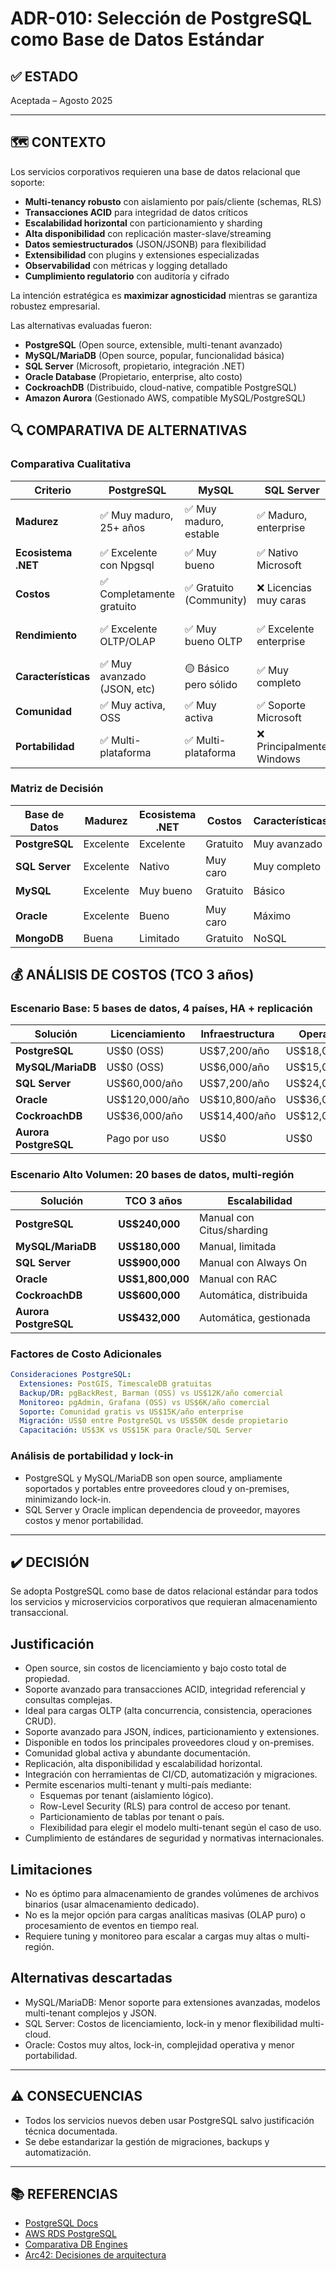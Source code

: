# ADR-010: Selección de PostgreSQL como Base de Datos Estándar

## ✅ ESTADO

Aceptada – Agosto 2025

---

## 🗺️ CONTEXTO

Los servicios corporativos requieren una base de datos relacional que soporte:

- **Multi-tenancy robusto** con aislamiento por país/cliente (schemas, RLS)
- **Transacciones ACID** para integridad de datos críticos
- **Escalabilidad horizontal** con particionamiento y sharding
- **Alta disponibilidad** con replicación master-slave/streaming
- **Datos semiestructurados** (JSON/JSONB) para flexibilidad
- **Extensibilidad** con plugins y extensiones especializadas
- **Observabilidad** con métricas y logging detallado
- **Cumplimiento regulatorio** con auditoría y cifrado

La intención estratégica es **maximizar agnosticidad** mientras se garantiza robustez empresarial.

Las alternativas evaluadas fueron:

- **PostgreSQL** (Open source, extensible, multi-tenant avanzado)
- **MySQL/MariaDB** (Open source, popular, funcionalidad básica)
- **SQL Server** (Microsoft, propietario, integración .NET)
- **Oracle Database** (Propietario, enterprise, alto costo)
- **CockroachDB** (Distribuido, cloud-native, compatible PostgreSQL)
- **Amazon Aurora** (Gestionado AWS, compatible MySQL/PostgreSQL)

## 🔍 COMPARATIVA DE ALTERNATIVAS

### Comparativa Cualitativa

| Criterio | PostgreSQL | MySQL | SQL Server | Oracle | MongoDB |
|----------|------------|-------|------------|--------|---------|
| **Madurez** | ✅ Muy maduro, 25+ años | ✅ Muy maduro, estable | ✅ Maduro, enterprise | ✅ Muy maduro, líder | 🟡 Maduro pero más joven |
| **Ecosistema .NET** | ✅ Excelente con Npgsql | ✅ Muy bueno | ✅ Nativo Microsoft | ✅ Bueno | 🟡 Limitado |
| **Costos** | ✅ Completamente gratuito | ✅ Gratuito (Community) | ❌ Licencias muy caras | ❌ Licencias muy caras | ✅ Gratuito (Community) |
| **Rendimiento** | ✅ Excelente OLTP/OLAP | ✅ Muy bueno OLTP | ✅ Excelente enterprise | ✅ Máximo rendimiento | ✅ Muy bueno NoSQL |
| **Características** | ✅ Muy avanzado (JSON, etc) | 🟡 Básico pero sólido | ✅ Muy completo | ✅ Máximas características | 🟡 NoSQL flexible |
| **Comunidad** | ✅ Muy activa, OSS | ✅ Muy activa | ✅ Soporte Microsoft | ✅ Soporte enterprise | ✅ Muy activa |
| **Portabilidad** | ✅ Multi-plataforma | ✅ Multi-plataforma | ❌ Principalmente Windows | ❌ Limitada | ✅ Multi-plataforma |

### Matriz de Decisión

| Base de Datos | Madurez | Ecosistema .NET | Costos | Características | Recomendación |
|---------------|---------|-----------------|--------|-----------------|---------------|
| **PostgreSQL** | Excelente | Excelente | Gratuito | Muy avanzado | ✅ **Seleccionada** |
| **SQL Server** | Excelente | Nativo | Muy caro | Muy completo | 🟡 Alternativa |
| **MySQL** | Excelente | Muy bueno | Gratuito | Básico | 🟡 Considerada |
| **Oracle** | Excelente | Bueno | Muy caro | Máximo | ❌ Descartada |
| **MongoDB** | Buena | Limitado | Gratuito | NoSQL | ❌ Descartada |

## 💰 ANÁLISIS DE COSTOS (TCO 3 años)

### Escenario Base: 5 bases de datos, 4 países, HA + replicación

| Solución | Licenciamiento | Infraestructura | Operación | TCO 3 años |
|----------|----------------|-----------------|-----------|------------|
| **PostgreSQL** | US$0 (OSS) | US$7,200/año | US$18,000/año | **US$75,600** |
| **MySQL/MariaDB** | US$0 (OSS) | US$6,000/año | US$15,000/año | **US$63,000** |
| **SQL Server** | US$60,000/año | US$7,200/año | US$24,000/año | **US$273,600** |
| **Oracle** | US$120,000/año | US$10,800/año | US$36,000/año | **US$500,400** |
| **CockroachDB** | US$36,000/año | US$14,400/año | US$12,000/año | **US$187,200** |
| **Aurora PostgreSQL** | Pago por uso | US$0 | US$0 | **US$108,000** |

### Escenario Alto Volumen: 20 bases de datos, multi-región

| Solución | TCO 3 años | Escalabilidad |
|----------|------------|---------------|
| **PostgreSQL** | **US$240,000** | Manual con Citus/sharding |
| **MySQL/MariaDB** | **US$180,000** | Manual, limitada |
| **SQL Server** | **US$900,000** | Manual con Always On |
| **Oracle** | **US$1,800,000** | Manual con RAC |
| **CockroachDB** | **US$600,000** | Automática, distribuida |
| **Aurora PostgreSQL** | **US$432,000** | Automática, gestionada |

### Factores de Costo Adicionales

```yaml
Consideraciones PostgreSQL:
  Extensiones: PostGIS, TimescaleDB gratuitas
  Backup/DR: pgBackRest, Barman (OSS) vs US$12K/año comercial
  Monitoreo: pgAdmin, Grafana (OSS) vs US$6K/año comercial
  Soporte: Comunidad gratis vs US$15K/año enterprise
  Migración: US$0 entre PostgreSQL vs US$50K desde propietario
  Capacitación: US$3K vs US$15K para Oracle/SQL Server
```

### Análisis de portabilidad y lock-in

- PostgreSQL y MySQL/MariaDB son open source, ampliamente soportados y portables entre proveedores cloud y on-premises, minimizando lock-in.
- SQL Server y Oracle implican dependencia de proveedor, mayores costos y menor portabilidad.

---

## ✔️ DECISIÓN

Se adopta PostgreSQL como base de datos relacional estándar para todos los servicios y microservicios corporativos que requieran almacenamiento transaccional.

## Justificación

- Open source, sin costos de licenciamiento y bajo costo total de propiedad.
- Soporte avanzado para transacciones ACID, integridad referencial y consultas complejas.
- Ideal para cargas OLTP (alta concurrencia, consistencia, operaciones CRUD).
- Soporte avanzado para JSON, índices, particionamiento y extensiones.
- Disponible en todos los principales proveedores cloud y on-premises.
- Comunidad global activa y abundante documentación.
- Replicación, alta disponibilidad y escalabilidad horizontal.
- Integración con herramientas de CI/CD, automatización y migraciones.
- Permite escenarios multi-tenant y multi-país mediante:
  - Esquemas por tenant (aislamiento lógico).
  - Row-Level Security (RLS) para control de acceso por tenant.
  - Particionamiento de tablas por tenant o país.
  - Flexibilidad para elegir el modelo multi-tenant según el caso de uso.
- Cumplimiento de estándares de seguridad y normativas internacionales.

## Limitaciones

- No es óptimo para almacenamiento de grandes volúmenes de archivos binarios (usar almacenamiento dedicado).
- No es la mejor opción para cargas analíticas masivas (OLAP puro) o procesamiento de eventos en tiempo real.
- Requiere tuning y monitoreo para escalar a cargas muy altas o multi-región.

## Alternativas descartadas

- MySQL/MariaDB: Menor soporte para extensiones avanzadas, modelos multi-tenant complejos y JSON.
- SQL Server: Costos de licenciamiento, lock-in y menor flexibilidad multi-cloud.
- Oracle: Costos muy altos, lock-in, complejidad operativa y menor portabilidad.

---

## ⚠️ CONSECUENCIAS

- Todos los servicios nuevos deben usar PostgreSQL salvo justificación técnica documentada.
- Se debe estandarizar la gestión de migraciones, backups y automatización.

---

## 📚 REFERENCIAS

- [PostgreSQL Docs](https://www.postgresql.org/docs/)
- [AWS RDS PostgreSQL](https://aws.amazon.com/rds/postgresql/)
- [Comparativa DB Engines](https://db-engines.com/en/ranking)
- [Arc42: Decisiones de arquitectura](https://arc42.org/decision/)

